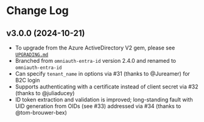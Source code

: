 # Change Log

## v3.0.0 (2024-10-21)

* To upgrade from the Azure ActiveDirectory V2 gem, please see [`UPGRADING.md`](UPGRADING.md)
* Branched from `omniauth-entra-id` version 2.4.0 and renamed to `omniauth-entra-id`
* Can specify `tenant_name` in options via #31 (thanks to @Jureamer) for B2C login
* Supports authenticating with a certificate instead of client secret via #32 (thanks to @juliaducey)
* ID token extraction and validation is improved; long-standing fault with UID generation from OIDs (see #33) addressed via #34 (thanks to @tom-brouwer-bex)
